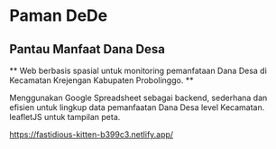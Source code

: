 # Paman DeDe 
## Pantau Manfaat Dana Desa 
** Web berbasis spasial untuk monitoring pemanfataan Dana Desa di Kecamatan Krejengan Kabupaten Probolinggo. **

Menggunakan Google Spreadsheet sebagai backend, sederhana dan efisien untuk lingkup data pemanfaatan Dana Desa level Kecamatan.
leafletJS untuk tampilan peta.

https://fastidious-kitten-b399c3.netlify.app/